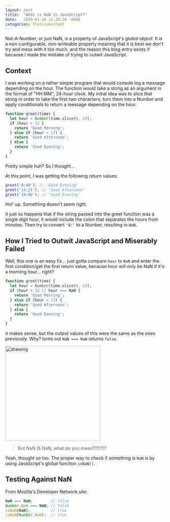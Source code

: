 ```yaml
---
layout: post
title:  "What is NaN in JavaScript?"
date:   2020-01-16 11:20:10 -0600 
categories: flatironschool
---
```


Not-A-Number, or just NaN, is a property of JavaScript's *global object*. It is a non-configurable, non-writeable property meaning that it is best we don't try and mess with it too much, and the reason this blog entry exists if because I made the mistake of trying to outwit JavaScript.

## Context

I was working on a rather simple program that would console log a message depending on the hour. The function would take a string as an argument in the format of "HH:MM", 24-hour clock. My initial idea was to slice that string in order to take the first two characters, turn them into a Number and apply conditionals to return a message depending on the hour. 

```javascript
function greet(time) {
  let hour = Number(time.slice(0, 2));
  if (hour < 12 {
    return 'Good Morning';
  } else if (hour < 17) {
    return 'Good Afternoon';
  } else {
    return 'Good Evening';
  }
}
```
Pretty simple huh? So I thought...

At this point, I was getting the following return values:

```javascript
greet('8:40'); // 'Good Evening'
greet('14:21'); // 'Good Afternoon'
greet('19:00'); // 'Good Evening'
```

Hol' up. Something doesn't seem right. 

It just so happens that if the string passed into the greet function was a single digit hour, it would include the colon that separates the hours from minutes. Then try to convert `'8:'` to a Number, resulting in `NaN`.

## How I Tried to Outwit JavaScript and Miserably Failed

Well, this one is an easy fix... just gotta compare `hour` to `NaN` and enter the first condition/get the first return value, because hour will only be NaN if it's a morning hour... right? 

```javascript
function greet(time) {
  let hour = Number(time.slice(0, 2));
  if (hour < 12 || hour === NaN {
    return 'Good Morning';
  } else if (hour < 17) {
    return 'Good Afternoon';
  } else {
    return 'Good Evening';
  }
}
```

it makes sense, but the output values of this were the same as the ones previously. Why? turns out `NaN === NaN` returns `false`. 



<img src="https://media.giphy.com/media/pPhyAv5t9V8djyRFJH/giphy.gif" alt="drawing" width="300">

> But NaN IS NaN, what do you mean?!?!?!!?

Yeah, thought so too. The proper way to check if something is `NaN` is by using JavaScript's global function `isNaN()`.

## Testing Against NaN

From Mozilla's Developer Network site: 

```javascript
NaN === NaN;        // false
Number.NaN === NaN; // false
isNaN(NaN);         // true
isNaN(Number.NaN);  // true
```

